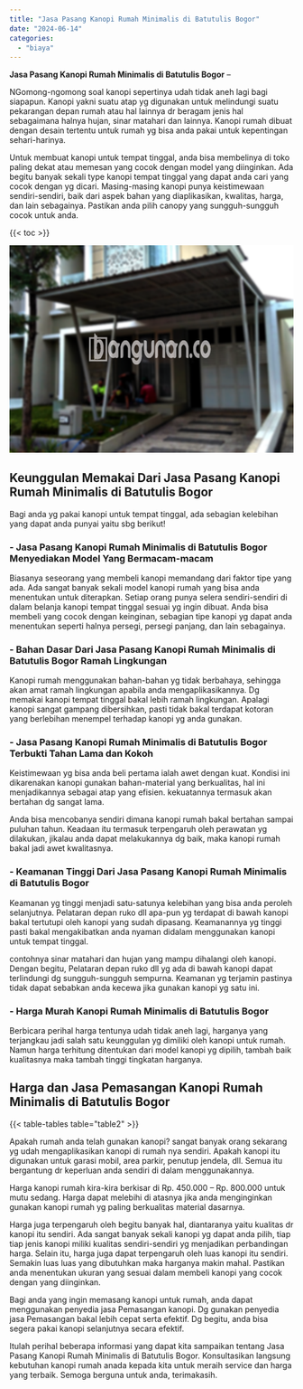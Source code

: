 ```yaml
---
title: "Jasa Pasang Kanopi Rumah Minimalis di Batutulis Bogor"
date: "2024-06-14"
categories: 
  - "biaya"
---
```


**Jasa Pasang Kanopi Rumah Minimalis di Batutulis Bogor** –

NGomong-ngomong soal kanopi sepertinya udah tidak aneh lagi bagi siapapun. Kanopi yakni suatu atap yg digunakan untuk melindungi suatu pekarangan depan rumah atau hal lainnya dr beragam jenis hal sebagaimana halnya hujan, sinar matahari dan lainnya. Kanopi rumah dibuat dengan desain tertentu untuk rumah yg bisa anda pakai untuk kepentingan sehari-harinya.

Untuk membuat kanopi untuk tempat tinggal, anda bisa membelinya di toko paling dekat atau memesan yang cocok dengan model yang diinginkan. Ada begitu banyak sekali type kanopi tempat tinggal yang dapat anda cari yang cocok dengan yg dicari. Masing-masing kanopi punya keistimewaan sendiri-sendiri, baik dari aspek bahan yang diaplikasikan, kwalitas, harga, dan lain sebagainya. Pastikan anda pilih canopy yang sungguh-sungguh cocok untuk anda.

{{< toc >}}

![Jasa Pasang Kanopi Rumah Minimalis di Batutulis Bogor](/images/harga-kanopi-minimalis-46.png)

## Keunggulan Memakai Dari Jasa Pasang Kanopi Rumah Minimalis di Batutulis Bogor

Bagi anda yg pakai kanopi untuk tempat tinggal, ada sebagian kelebihan yang dapat anda punyai yaitu sbg berikut!

### \- Jasa Pasang Kanopi Rumah Minimalis di Batutulis Bogor Menyediakan Model Yang Bermacam-macam

Biasanya seseorang yang membeli kanopi memandang dari faktor tipe yang ada. Ada sangat banyak sekali model kanopi rumah yang bisa anda menentukan untuk diterapkan. Setiap orang punya selera sendiri-sendiri di dalam belanja kanopi tempat tinggal sesuai yg ingin dibuat. Anda bisa membeli yang cocok dengan keinginan, sebagian tipe kanopi yg dapat anda menentukan seperti halnya persegi, persegi panjang, dan lain sebagainya.

### \- Bahan Dasar Dari Jasa Pasang Kanopi Rumah Minimalis di Batutulis Bogor Ramah Lingkungan

Kanopi rumah menggunakan bahan-bahan yg tidak berbahaya, sehingga akan amat ramah lingkungan apabila anda mengaplikasikannya. Dg memakai kanopi tempat tinggal bakal lebih ramah lingkungan. Apalagi kanopi sangat gampang dibersihkan, pasti tidak bakal terdapat kotoran yang berlebihan menempel terhadap kanopi yg anda gunakan.

### \- Jasa Pasang Kanopi Rumah Minimalis di Batutulis Bogor Terbukti Tahan Lama dan Kokoh

Keistimewaan yg bisa anda beli pertama ialah awet dengan kuat. Kondisi ini dikarenakan kanopi gunakan bahan-material yang berkualitas, hal ini menjadikannya sebagai atap yang efisien. kekuatannya termasuk akan bertahan dg sangat lama.

Anda bisa mencobanya sendiri dimana kanopi rumah bakal bertahan sampai puluhan tahun. Keadaan itu termasuk terpengaruh oleh perawatan yg dilakukan, jikalau anda dapat melakukannya dg baik, maka kanopi rumah bakal jadi awet kwalitasnya.

### \- Keamanan Tinggi Dari Jasa Pasang Kanopi Rumah Minimalis di Batutulis Bogor

Keamanan yg tinggi menjadi satu-satunya kelebihan yang bisa anda peroleh selanjutnya. Pelataran depan ruko dll apa-pun yg terdapat di bawah kanopi bakal tertutupi oleh kanopi yang sudah dipasang. Keamanannya yg tinggi pasti bakal mengakibatkan anda nyaman didalam menggunakan kanopi untuk tempat tinggal.

contohnya sinar matahari dan hujan yang mampu dihalangi oleh kanopi. Dengan begitu, Pelataran depan ruko dll yg ada di bawah kanopi dapat terlindungi dg sungguh-sungguh sempurna. Keamanan yg terjamin pastinya tidak dapat sebabkan anda kecewa jika gunakan kanopi yg satu ini.

### \- Harga Murah Kanopi Rumah Minimalis di Batutulis Bogor

Berbicara perihal harga tentunya udah tidak aneh lagi, harganya yang terjangkau jadi salah satu keunggulan yg dimiliki oleh kanopi untuk rumah. Namun harga terhitung ditentukan dari model kanopi yg dipilih, tambah baik kualitasnya maka tambah tinggi tingkatan harganya.

## Harga dan Jasa Pemasangan Kanopi Rumah Minimalis di Batutulis Bogor

{{< table-tables table="table2" >}}

Apakah rumah anda telah gunakan kanopi? sangat banyak orang sekarang yg udah mengaplikasikan kanopi di rumah nya sendiri. Apakah kanopi itu digunakan untuk garasi mobil, area parkir, penutup jendela, dll. Semua itu bergantung dr keperluan anda sendiri di dalam menggunakannya.

Harga kanopi rumah kira-kira berkisar di Rp. 450.000 – Rp. 800.000 untuk mutu sedang. Harga dapat melebihi di atasnya jika anda menginginkan gunakan kanopi rumah yg paling berkualitas material dasarnya.

Harga juga terpengaruh oleh begitu banyak hal, diantaranya yaitu kualitas dr kanopi itu sendiri. Ada sangat banyak sekali kanopi yg dapat anda pilih, tiap tiap jenis kanopi miliki kualitas sendiri-sendiri yg menjadikan perbandingan harga. Selain itu, harga juga dapat terpengaruh oleh luas kanopi itu sendiri. Semakin luas luas yang dibutuhkan maka harganya makin mahal. Pastikan anda menentukan ukuran yang sesuai dalam membeli kanopi yang cocok dengan yang diinginkan.

Bagi anda yang ingin memasang kanopi untuk rumah, anda dapat menggunakan penyedia jasa Pemasangan kanopi. Dg gunakan penyedia jasa Pemasangan bakal lebih cepat serta efektif. Dg begitu, anda bisa segera pakai kanopi selanjutnya secara efektif.

Itulah perihal beberapa informasi yang dapat kita sampaikan tentang Jasa Pasang Kanopi Rumah Minimalis di Batutulis Bogor. Konsultasikan langsung kebutuhan kanopi rumah anada kepada kita untuk meraih service dan harga yang terbaik. Semoga berguna untuk anda, terimakasih.
